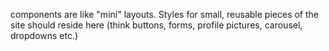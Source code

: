components are like "mini" layouts. Styles for small, reusable pieces of the site should reside here (think buttons, forms, profile pictures, carousel, dropdowns etc.)
